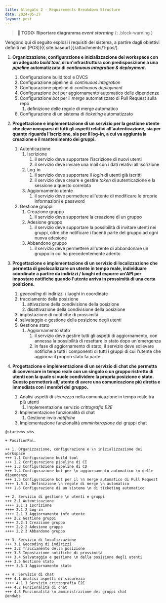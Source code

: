 ```yaml
---
title: Allegato 2 - Requirements Breakdown Structure
date: 2024-05-27
layout: post
---
```


> **🚧 TODO: Riportare diagramma _event storming_**
{: .block-warning }

Vengono qui di seguito esplosi i requisiti del sistema, a partire dagli obiettivi definiti nel [POS]({{ site.baseurl }}/attachments/1-pos/).

1. **Organizzazione, configurazione e inizializzazione dei workspace con un adeguato _build tool_, di un'infrastruttura con predisposizione a una _pipeline_ automatizzata di _continuous integration & deployment_.**
   1. Configurazione build tool e DVCS
   2. Configurazione pipeline di _continuous integration_
   3. Configurazione pipeline di _continuous deployment_
   4. Configurazione _bot_ per aggiornamento automatico delle dipendenze
   5. Configurazione _bot_ per il _merge_ automatizzato di Pull Request sulla repo
      1. definizione delle regole di merge automatico
   6. Configurazione di un sistema di _ticketing_ automatizzato

2. **Progettazione e implementazione di un servizio per la gestione utente che deve occuparsi di tutti gli aspetti relativi all'autenticazione, sia per quanto riguarda l'iscrizione, sia per il log-in, a cui va aggiunta la creazione e il mantenimento dei gruppi.**
   1. Autenticazione
      1. Iscrizione
         1. il servizio deve supportare l'iscrizione di nuovi utenti
         2. il servizio deve inviare una mail con i dati relativi all'iscrizione
      2. Log-in
         1. il servizio deve supportare il _login_ di utenti già iscritti
         2. il servizio deve creare e gestire _token_ di autenticazione e la sessione a questo correlata
      3. Aggiornamento utente
         1. il servizio deve permettere all'utente di modificare le proprie informazioni e password
   2. Gestione gruppi
      1. Creazione gruppo
         1. il servizio deve supportare la creazione di un gruppo
      2. Adesione gruppo
         1. il servizio deve supportare la possibilità di invitare utenti nei gruppi, oltre che notificare i facenti parte del gruppo ad ogni nuova adesione
      3. Abbandono gruppo
         1. il servizio deve permettere all'utente di abbandonare un gruppo in cui ha precedentemente aderito

3. **Progettazione e implementazione di un servizio di localizzazione che permetta di geolocalizzare un utente in tempo reale, individuare coordinate a partire da indirizzi / luoghi ed esporre un'API per impostare notifiche quando l'utente arriva in prossimità di una certa posizione.**
   1. _geocoding_ di indirizzi / luoghi in coordinate
   2. tracciamento della posizione
      1. attivazione della condivisione della posizione
      2. disattivazione della condivisione della posizione
   3. impostazione di notifiche di prossimità
   4. salvataggio e gestione della posizione degli utenti
   5. Gestione stato
      1. Aggiornamento stato
         1. il servizio deve gestire tutti gli aspetti di aggiornamento, con annessa la possibilità di resettare lo stato dopo un'emergenza
         2. in fase di aggiornamento di stato, il servizio deve sollevare notifiche a tutti i componenti di tutti i gruppi di cui l'utente che aggiorna il proprio stato fa parte
   
4. **Progettazione e implementazione di un servizio di chat che permetta di conversare in tempo reale con un singolo o un gruppo ristretto di utenti con la quale si vuole condividere la propria posizione e stato. Questo permetterà all,'utente di avere una comunicazione più diretta e immediata con i membri del gruppo.**
   1. Analisi aspetti di _sicurezza_ nella comunicazione in tempo reale tra più utenti
      1. Implementazione servizio _crittografia E2E_
   2. Implementazione funzionalità di chat
      1. Gestione invio _notifiche_
   3. Implementazione funzionalità _amministrazione_ dei gruppi chat

```plantuml
@startwbs wbs

+ PositionPal.

++ 1. Organizzazione, configurazione e \n inizializzazione dei workspace
+++ 1.1 Configurazione build tool
+++ 1.2 Configurazione pipeline di CI
+++ 1.3 Configurazione pipeline di CD
+++ 1.4 Configurazione bot per \n aggiornamento automatico \n delle dipendenze
+++ 1.5 Configurazione bot per il \n merge automatico di Pull Request
++++ 1.5.1. Definizione \n regole di merge \n automatico
+++ 1.6 Configurazione di un sistema \n di ticketing automatico

++ 2. Servizio di gestione \n utenti e gruppi
+++ 2.1 Autenticazione
++++ 2.1.1 Iscrizione
++++ 2.1.2 Log-in
++++ 2.1.3 Aggiornamento info utente
+++ 2.2 Gestione gruppi
++++ 2.2.1 Creazione gruppo
++++ 2.2.2 Adesione gruppo
++++ 2.2.3 Abbandono gruppo

++ 3. Servizio di localizzazione
+++ 3.1 Geocoding di indirizzi
+++ 3.2 Tracciamento della posizione
+++ 3.3 Impostazione notifiche di prossimità
+++ 3.4 Salvataggio e gestione \n della posizione degli utenti
+++ 3.5 Gestione stato
++++ 3.5.1 Aggiornamento stato

++ 4. Servizio di chat
+++ 4.1 Analisi aspetti di sicurezza
++++ 4.1.1 Servizio crittografia E2E
+++ 4.2 Funzionalità di chat
+++ 4.3 Funzionalità \n amministrazione dei gruppi chat
@endwbs
```

